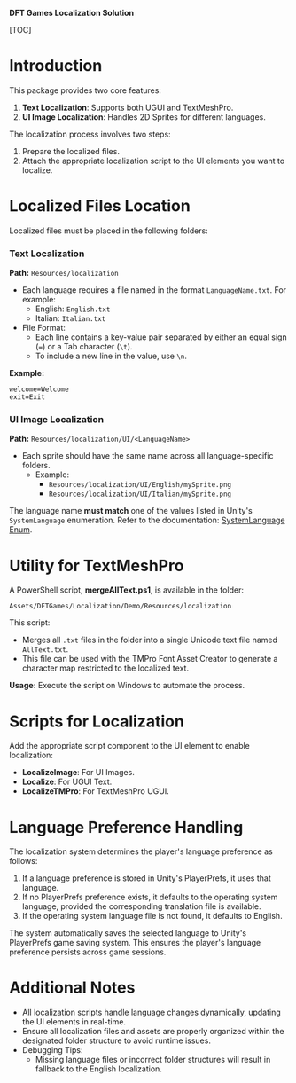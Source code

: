 **DFT Games Localization Solution**

[TOC]

# Introduction

This package provides two core features:

1. **Text Localization**: Supports both UGUI and TextMeshPro.
2. **UI Image Localization**: Handles 2D Sprites for different languages.

The localization process involves two steps:

1. Prepare the localized files.
2. Attach the appropriate localization script to the UI elements you want to localize.

# Localized Files Location

Localized files must be placed in the following folders:

### Text Localization

**Path:** `Resources/localization`

- Each language requires a file named in the format `LanguageName.txt`. For example:
  - English: `English.txt`
  - Italian: `Italian.txt`
- File Format:
  - Each line contains a key-value pair separated by either an equal sign (`=`) or a Tab character (`\t`).
  - To include a new line in the value, use `\n`.

**Example:**

```
welcome=Welcome
exit=Exit
```

### UI Image Localization

**Path:** `Resources/localization/UI/<LanguageName>`

- Each sprite should have the same name across all language-specific folders.
  - Example:
    - `Resources/localization/UI/English/mySprite.png`
    - `Resources/localization/UI/Italian/mySprite.png`

The language name **must match** one of the values listed in Unity's `SystemLanguage` enumeration. Refer to the documentation: [SystemLanguage Enum](https://docs.unity3d.com/ScriptReference/SystemLanguage.html).

# Utility for TextMeshPro

A PowerShell script, **mergeAllText.ps1**, is available in the folder:

```
Assets/DFTGames/Localization/Demo/Resources/localization
```

This script:

- Merges all `.txt` files in the folder into a single Unicode text file named `AllText.txt`.
- This file can be used with the TMPro Font Asset Creator to generate a character map restricted to the localized text.

**Usage:** Execute the script on Windows to automate the process.

# Scripts for Localization

Add the appropriate script component to the UI element to enable localization:

- **LocalizeImage**: For UI Images.
- **Localize**: For UGUI Text.
- **LocalizeTMPro**: For TextMeshPro UGUI.

# Language Preference Handling

The localization system determines the player's language preference as follows:

1. If a language preference is stored in Unity's PlayerPrefs, it uses that language.
2. If no PlayerPrefs preference exists, it defaults to the operating system language, provided the corresponding translation file is available.
3. If the operating system language file is not found, it defaults to English.

The system automatically saves the selected language to Unity's PlayerPrefs game saving system. This ensures the player's language preference persists across game sessions.

# Additional Notes

- All localization scripts handle language changes dynamically, updating the UI elements in real-time.
- Ensure all localization files and assets are properly organized within the designated folder structure to avoid runtime issues.
- Debugging Tips:
  - Missing language files or incorrect folder structures will result in fallback to the English localization.
